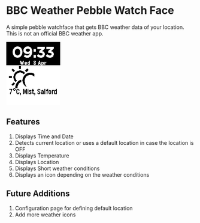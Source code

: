 # BBC Weather Pebble Watch Face
A simple pebble watchface that gets BBC weather data of your location. This is not an official BBC weather app.

![BBC Weather Pebble Face](/resources/images/screenshot.png)

## Features
1. Displays Time and Date
2. Detects current location or uses a default location in case the location is OFF
2. Displays Temperature
3. Displays Location
4. Displays Short weather conditions
5. Displays an icon depending on the weather conditions

## Future Additions
1. Configuration page for defining default location
2. Add more weather icons
